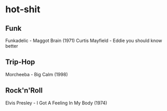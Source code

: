 # hot-shit

## Funk

Funkadelic - Maggot Brain (1971)
Curtis Mayfield - Eddie you should know better

## Trip-Hop

Morcheeba - Big Calm (1998)

## Rock'n'Roll

Elvis Presley - I Got A Feeling In My Body (1974)
